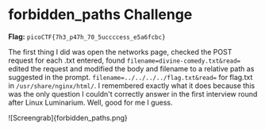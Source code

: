 # forbidden_paths Challenge

**Flag:** `picoCTF{7h3_p47h_70_5uccccess_e5a6fcbc}`

The first thing I did was open the networks page, checked the POST request for each .txt entered, found `filename=divine-comedy.txt&read=` edited the request and modified the body and filename to a relative path as suggested in the prompt. `filename=../../../../flag.txt&read=` for flag.txt in `/usr/share/nginx/html/`. I remembered exactly what it does because this was the only question I couldn't correctly answer in the first interview round after Linux Luminarium. Well, good for me I guess. 

![Screengrab]{forbidden_paths.png}
